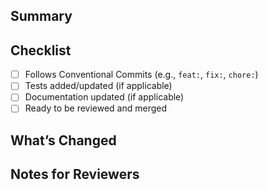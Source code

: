 ## Summary

<!-- Describe what this PR does and why it’s needed. -->

## Checklist

- [ ] Follows Conventional Commits (e.g., `feat:`, `fix:`, `chore:`)
- [ ] Tests added/updated (if applicable)
- [ ] Documentation updated (if applicable)
- [ ] Ready to be reviewed and merged

## What’s Changed

<!-- Bullet-point list of changes -->

## Notes for Reviewers

<!-- Anything reviewers should know or look out for -->
